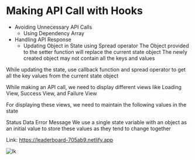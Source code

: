 # Making API Call with Hooks 

- Avoiding Unnecessary API Calls
  - Using Dependency Array
- Handling API Response
  - Updating Object in State using Spread operator
  The Object provided to the setter function will replace the current state object
The newly created object may not contain all the keys and values

While updating the state, use callback function and spread operator to get all the key values from the current state object
  
While making an API call, we need to display different views like Loading View, Success View, and Failure View

For displaying these views, we need to maintain the following values in the state

Status
Data
Error Message
We use a single state variable with an object as an initial value to store these values as they tend to change together

Link: https://leaderboard-705ab9.netlify.app

![lk](https://user-images.githubusercontent.com/111269058/206368251-0bddd338-06c8-40c5-93ec-a114ecbb4dd5.png)
